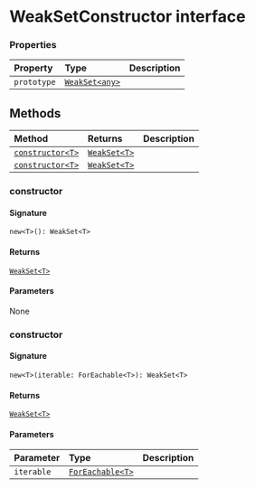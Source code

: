 # WeakSetConstructor interface










### Properties

| Property	   | Type	| Description|
|:-------------|:-------|:-----------|
|`prototype`      | [`WeakSet<any>`](weakset.md) |  |




## Methods

| Method	   |  Returns	| Description|
|:-------------|:-------|:-----------|
|[`constructor<T>`](#constructor<t>)      | [`WeakSet<T>`](weakset.md) |  |
|[`constructor<T>`](#constructor<t>)      | [`WeakSet<T>`](weakset.md) |  |




### constructor<T>



#### Signature
`new<T>(): WeakSet<T>`

#### Returns
[`WeakSet<T>`](weakset.md)


#### Parameters
None


### constructor<T>



#### Signature
`new<T>(iterable: ForEachable<T>): WeakSet<T>`

#### Returns
[`WeakSet<T>`](weakset.md)


#### Parameters


| Parameter	   | Type    | Description |
|:-------------|:---------------|:------------|
| `iterable`    | [`ForEachable<T>`](foreachable.md) |  |

